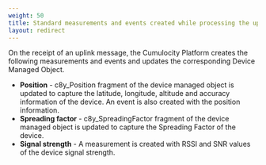 ```yaml
---
weight: 50
title: Standard measurements and events created while processing the uplink message
layout: redirect
---
```


On the receipt of an uplink message, the Cumulocity Platform creates the following measurements and events and updates the corresponding Device Managed Object.

- **Position** - c8y_Position fragment of the device managed object is updated to capture the latitude, longitude, altitude and accuracy information of the device. An event is also created with the position information.
- **Spreading factor** - c8y_SpreadingFactor fragment of the device managed object is updated to capture the Spreading Factor of the device.
- **Signal strength** - A measurement is created with RSSI and SNR values of the device signal strength.